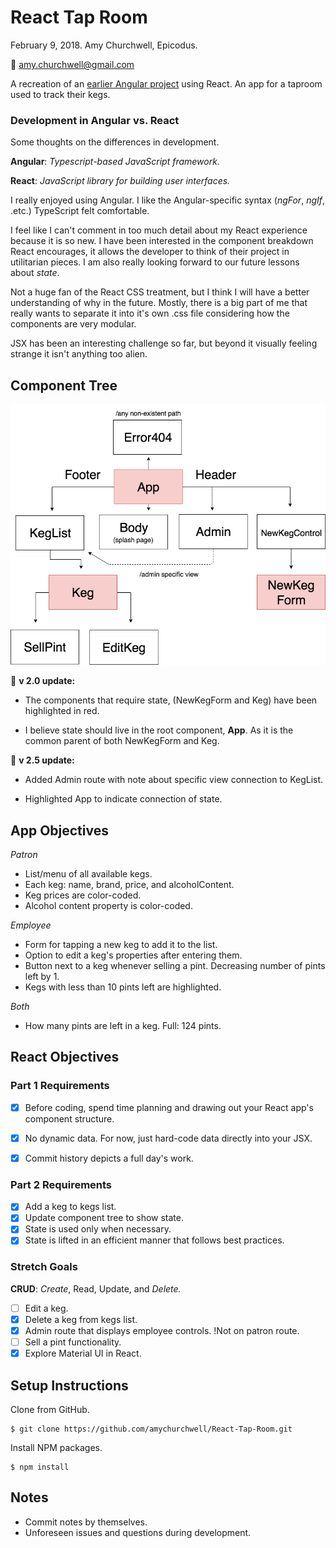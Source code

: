 # React Tap Room
February 9, 2018. Amy Churchwell, Epicodus.

:email: amy.churchwell@gmail.com

A recreation of an [earlier Angular project](https://github.com/amychurchwell/taproom) using React. An app for a taproom used to track their kegs.

### Development in Angular vs. React

Some thoughts on the differences in development.

**Angular**: _Typescript-based JavaScript framework._

**React**: _JavaScript library for building user interfaces._

I really enjoyed using Angular. I like the Angular-specific syntax (_ngFor_, _ngIf_, .etc.) TypeScript felt comfortable.

I feel like I can't comment in too much detail about my React experience because it is so new. I have been interested in the component breakdown React encourages, it allows the developer to think of their project in utilitarian pieces. I am also really looking forward to our future lessons about _state_.

Not a huge fan of the React CSS treatment, but I think I will have a better understanding of why in the future. Mostly, there is a big part of me that really wants to separate it into it's own .css file considering how the components are very modular.

JSX has been an interesting challenge so far, but beyond it visually feeling strange it isn't anything too alien.

## Component Tree

![component tree](https://raw.githubusercontent.com/amychurchwell/React-Tap-Room/master/src/assets/component_treev2.5.png)

:pushpin: **v 2.0 update:**

* The components that require state, (NewKegForm and Keg) have been highlighted in red.

* I believe state should live in the root component, **App**. As it is the common parent of both NewKegForm and Keg.

:pushpin: **v 2.5 update:**

* Added Admin route with note about specific view connection to KegList.

* Highlighted App to indicate connection of state.

## App Objectives

_Patron_
* List/menu of all available kegs.
* Each keg: name, brand, price, and alcoholContent.
* Keg prices are color-coded.
* Alcohol content property is color-coded.

_Employee_

* Form for tapping a new keg to add it to the list.
* Option to edit a keg's properties after entering them.
* Button next to a keg whenever selling a pint. Decreasing number of pints left by 1.
* Kegs with less than 10 pints left are highlighted.

_Both_
* How many pints are left in a keg. Full: 124 pints.

## React Objectives

### Part 1 Requirements

- [x] Before coding, spend time planning and drawing out your React app's component structure.

- [x] No dynamic data. For now, just hard-code data directly into your JSX.

- [x] Commit history depicts a full day's work.

### Part 2 Requirements

- [x] Add a keg to kegs list.
- [x] Update component tree to show state.
- [x] State is used only when necessary.
- [x] State is lifted in an efficient manner that follows best practices.

### Stretch Goals

**CRUD**: _Create_, Read, Update, and _Delete._

- [ ] Edit a keg.
- [x] Delete a keg from kegs list.
- [x] Admin route that displays employee controls. !Not on patron route.
- [ ] Sell a pint functionality.
- [x] Explore Material UI in React.

## Setup Instructions

Clone from GitHub.
```
$ git clone https://github.com/amychurchwell/React-Tap-Room.git
```

Install NPM packages.
```
$ npm install
```

## Notes

* Commit notes by themselves.
* Unforeseen issues and questions during development.
